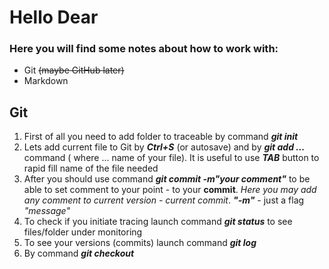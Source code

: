 # Hello Dear
### Here you will find some notes about how to work with:
* Git ~~(maybe GitHub later)~~
* Markdown

## Git
1. First of all you need to add folder to traceable by command **_git init_**
2. Lets add current file to Git by **_Ctrl+S_** (or autosave) and by **_git add ..._** command ( where ... name of your file). It is useful to use **_TAB_** button to rapid fill name of the file needed
3. After you should use command **_git commit -m"your comment"_** to be able to set comment to your point - to your **commit**. *Here you may add any comment to current version - current commit*. **_"-m"_** - just a flag _*"message"*_
4. To check if you initiate tracing launch command  **_git status_** to see files/folder under monitoring
5. To see your versions (commits) launch command  **_git log_**
6. By command  **_git checkout_**